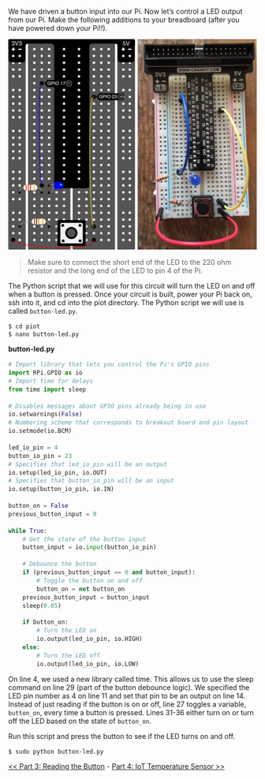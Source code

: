 We have driven a button input into our Pi. Now let’s control a LED output from our Pi. Make the following additions to your breadboard (after you have powered down your Pi!!).

![Breadboard](img/breadboard-5.png)

> Make sure to connect the short end of the LED to the 220 ohm resistor and the long end of the LED to pin 4 of the Pi.

The Python script that we will use for this circuit will turn the LED on and off when a button is pressed. Once your circuit is built, power your Pi back on, ssh into it, and cd into the piot directory. The Python script we will use is called `button-led.py`.

```
$ cd piot
$ nano button-led.py
```

**button-led.py**

```python
# Import library that lets you control the Pi's GPIO pins
import RPi.GPIO as io 
# Import time for delays 
from time import sleep

# Disables messages about GPIO pins already being in use
io.setwarnings(False)
# Numbering scheme that corresponds to breakout board and pin layout
io.setmode(io.BCM)

led_io_pin = 4
button_io_pin = 23
# Specifies that led_io_pin will be an output
io.setup(led_io_pin, io.OUT)
# Specifies that button_io_pin will be an input
io.setup(button_io_pin, io.IN)

button_on = False
previous_button_input = 0

while True:
    # Get the state of the button input
    button_input = io.input(button_io_pin)
    
    # Debounce the button
    if (previous_button_input == 0 and button_input):
        # Toggle the button on and off
        button_on = not button_on
    previous_button_input = button_input
    sleep(0.05)
    
    if button_on:
        # Turn the LED on
        io.output(led_io_pin, io.HIGH)
    else:
        # Turn the LED off
        io.output(led_io_pin, io.LOW)
```

On line 4, we used a new library called time. This allows us to use the sleep command on line 29 (part of the button debounce logic). We specified the LED pin number as 4 on line 11 and set that pin to be an output on line 14. Instead of just reading if the button is on or off, line 27 toggles a variable, `button_on`, every time a button is pressed. Lines 31-36 either turn on or turn off the LED based on the state of `button_on`.

Run this script and press the button to see if the LED turns on and off.

```
$ sudo python button-led.py
```

[<< Part 3: Reading the Button](Part-3.-Reading-the-Button) - [Part 4: IoT Temperature Sensor >>](Part-4.-IoT-Temperature-Sensor)
